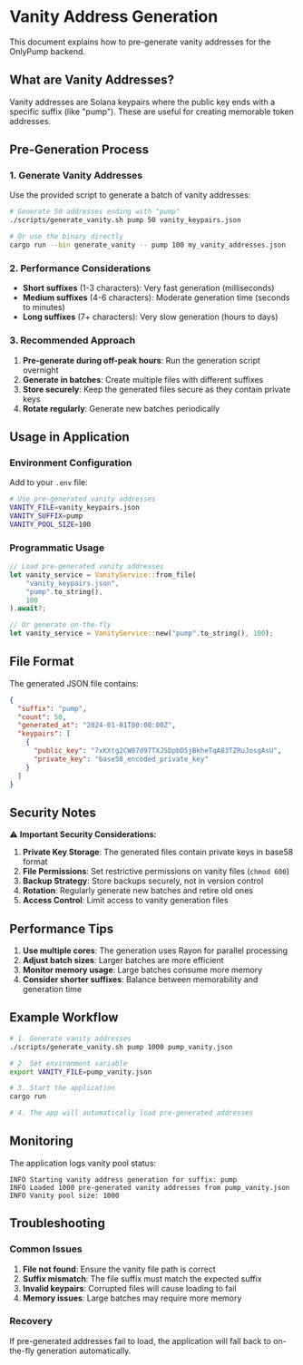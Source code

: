 # Vanity Address Generation

This document explains how to pre-generate vanity addresses for the OnlyPump backend.

## What are Vanity Addresses?

Vanity addresses are Solana keypairs where the public key ends with a specific suffix (like "pump"). These are useful for creating memorable token addresses.

## Pre-Generation Process

### 1. Generate Vanity Addresses

Use the provided script to generate a batch of vanity addresses:

```bash
# Generate 50 addresses ending with "pump"
./scripts/generate_vanity.sh pump 50 vanity_keypairs.json

# Or use the binary directly
cargo run --bin generate_vanity -- pump 100 my_vanity_addresses.json
```

### 2. Performance Considerations

- **Short suffixes** (1-3 characters): Very fast generation (milliseconds)
- **Medium suffixes** (4-6 characters): Moderate generation time (seconds to minutes)
- **Long suffixes** (7+ characters): Very slow generation (hours to days)

### 3. Recommended Approach

1. **Pre-generate during off-peak hours**: Run the generation script overnight
2. **Generate in batches**: Create multiple files with different suffixes
3. **Store securely**: Keep the generated files secure as they contain private keys
4. **Rotate regularly**: Generate new batches periodically

## Usage in Application

### Environment Configuration

Add to your `.env` file:

```bash
# Use pre-generated vanity addresses
VANITY_FILE=vanity_keypairs.json
VANITY_SUFFIX=pump
VANITY_POOL_SIZE=100
```

### Programmatic Usage

```rust
// Load pre-generated vanity addresses
let vanity_service = VanityService::from_file(
    "vanity_keypairs.json", 
    "pump".to_string(), 
    100
).await?;

// Or generate on-the-fly
let vanity_service = VanityService::new("pump".to_string(), 100);
```

## File Format

The generated JSON file contains:

```json
{
  "suffix": "pump",
  "count": 50,
  "generated_at": "2024-01-01T00:00:00Z",
  "keypairs": [
    {
      "public_key": "7xKXtg2CW87d97TXJSDpbD5jBkheTqA83TZRuJosgAsU",
      "private_key": "base58_encoded_private_key"
    }
  ]
}
```

## Security Notes

⚠️ **Important Security Considerations:**

1. **Private Key Storage**: The generated files contain private keys in base58 format
2. **File Permissions**: Set restrictive permissions on vanity files (`chmod 600`)
3. **Backup Strategy**: Store backups securely, not in version control
4. **Rotation**: Regularly generate new batches and retire old ones
5. **Access Control**: Limit access to vanity generation files

## Performance Tips

1. **Use multiple cores**: The generation uses Rayon for parallel processing
2. **Adjust batch sizes**: Larger batches are more efficient
3. **Monitor memory usage**: Large batches consume more memory
4. **Consider shorter suffixes**: Balance between memorability and generation time

## Example Workflow

```bash
# 1. Generate vanity addresses
./scripts/generate_vanity.sh pump 1000 pump_vanity.json

# 2. Set environment variable
export VANITY_FILE=pump_vanity.json

# 3. Start the application
cargo run

# 4. The app will automatically load pre-generated addresses
```

## Monitoring

The application logs vanity pool status:

```
INFO Starting vanity address generation for suffix: pump
INFO Loaded 1000 pre-generated vanity addresses from pump_vanity.json
INFO Vanity pool size: 1000
```

## Troubleshooting

### Common Issues

1. **File not found**: Ensure the vanity file path is correct
2. **Suffix mismatch**: The file suffix must match the expected suffix
3. **Invalid keypairs**: Corrupted files will cause loading to fail
4. **Memory issues**: Large batches may require more memory

### Recovery

If pre-generated addresses fail to load, the application will fall back to on-the-fly generation automatically.
